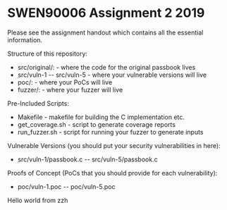 # SWEN90006 Assignment 2 2019

Please see the assignment handout which contains all the essential
information.

Structure of this repository:

* src/original/: -  where the code for the original passbook lives
* src/vuln-1 -- src/vuln-5 - where your vulnerable versions will live
* poc/:        -  where your PoCs will live
* fuzzer/:     -  where your fuzzer will live

Pre-Included Scripts:

* Makefile         - makefile for building the C implementation etc.
* get_coverage.sh  - script to generate coverage reports
* run_fuzzer.sh    - script for running your fuzzer to generate inputs 

Vulnerable Versions (you should put your security vulnerabilities in here):

* src/vuln-1/passbook.c -- src/vuln-5/passbook.c

Proofs of Concept (PoCs that you should provide for each vulnerability):

* poc/vuln-1.poc -- poc/vuln-5.poc

Hello world from zzh
